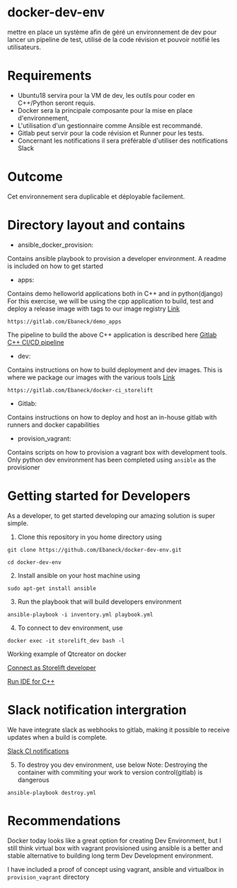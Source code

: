 # docker-dev-env
mettre en place un système afin de géré un environnement de dev pour lancer un pipeline de test, utilisé de la code révision et pouvoir notifié les utilisateurs.

# Requirements
- Ubuntu18 servira pour la VM de dev, les outils pour coder en C++/Python seront requis.
- Docker sera la principale composante pour la mise en place d'environnement,
- L'utilisation d'un gestionnaire comme Ansible est recommandé.
- Gitlab peut servir pour la code révision et Runner pour les tests.
- Concernant les notifications il sera préférable d'utiliser des notifications Slack

# Outcome
Cet environnement sera duplicable et déployable facilement.

# Directory layout and contains

- ansible_docker_provision:

Contains ansible playbook to provision a developer environment. A readme is included on how to get started

- apps:

Contains demo helloworld applications both in C++ and in python(django)
For this exercise, we will be using the cpp application to build, test and deploy a release image with tags to our image registry [Link](https://gitlab.com/Ebaneck/demo_apps)

```
https://gitlab.com/Ebaneck/demo_apps 

```
The pipeline to build the above C++ application is described here 
[Gitlab C++ CI/CD pipeline](https://raw.githubusercontent.com/Ebaneck/docker-dev-env/master/img/pipeline.png)

- dev:

Contains instructions on how to build deployment and dev images. This is where we package our images with the various tools [Link](https://gitlab.com/Ebaneck/docker-ci_storelift)


```
https://gitlab.com/Ebaneck/docker-ci_storelift 
```

- Gitlab:

Contains instructions on how to deploy and host an in-house gitlab with runners and docker capabilities

- provision_vagrant:

Contains scripts on how to provision a vagrant box with development tools. Only python dev environment has been completed using `ansible` as the provisioner

# Getting started for Developers

As a developer, to get started developing our amazing solution is super simple.

1. Clone this repository in you home directory using

```
git clone https://github.com/Ebaneck/docker-dev-env.git

cd docker-dev-env
```

2. Install ansible on your host machine using

```
sudo apt-get install ansible
```

3. Run the playbook that will build developers environment

```
ansible-playbook -i inventory.yml playbook.yml
```

4. To connect to dev environment, use

```
docker exec -it storelift_dev bash -l
```

Working example of Qtcreator on docker 

[Connect as Storelift developer](https://raw.githubusercontent.com/Ebaneck/docker-dev-env/master/img/connect_docker.png)

[Run IDE for C++](https://raw.githubusercontent.com/Ebaneck/docker-dev-env/master/img/qtcreator.png)


# Slack notification intergration

We have integrate slack as webhooks to gitlab, making it possible to receive updates when a build is complete.

[Slack CI notifications](https://raw.githubusercontent.com/Ebaneck/docker-dev-env/master/img/slack%20notif.png)





5. To destroy you dev environment, use below
Note: Destroying the container with commiting your work to version control(gitlab) is dangerous

```
ansible-playbook destroy.yml
```

# Recommendations

Docker today looks like a great option for creating Dev Environment, but I still think virtual box with vagrant provisioned using ansible is a better and stable alternative to building long term Dev Development environment.

I have included a proof of concept using vagrant, ansible and virtualbox in `provision_vagrant` directory